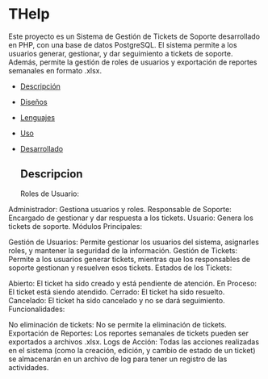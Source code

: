 # THelp

Este proyecto es un Sistema de Gestión de Tickets de Soporte desarrollado en PHP, con una base de datos PostgreSQL. El sistema permite a los usuarios generar, gestionar, y dar seguimiento a tickets de soporte. Además, permite la gestión de roles de usuarios y exportación de reportes semanales en formato .xlsx.

- [Descripción](#descripción)
- [Diseños](#diseños)
- [Lenguajes](#lenguajes)
- [Uso](#uso)
- [Desarrollado](#desarrollado)

  ## Descripcion
  Roles de Usuario:

Administrador: Gestiona usuarios y roles.
Responsable de Soporte: Encargado de gestionar y dar respuesta a los tickets.
Usuario: Genera los tickets de soporte.
Módulos Principales:

Gestión de Usuarios: Permite gestionar los usuarios del sistema, asignarles roles, y mantener la seguridad de la información.
Gestión de Tickets: Permite a los usuarios generar tickets, mientras que los responsables de soporte gestionan y resuelven esos tickets.
Estados de los Tickets:

Abierto: El ticket ha sido creado y está pendiente de atención.
En Proceso: El ticket está siendo atendido.
Cerrado: El ticket ha sido resuelto.
Cancelado: El ticket ha sido cancelado y no se dará seguimiento.
Funcionalidades:

No eliminación de tickets: No se permite la eliminación de tickets.
Exportación de Reportes: Los reportes semanales de tickets pueden ser exportados a archivos .xlsx.
Logs de Acción: Todas las acciones realizadas en el sistema (como la creación, edición, y cambio de estado de un ticket) se almacenarán en un archivo de log para tener un registro de las actividades.
